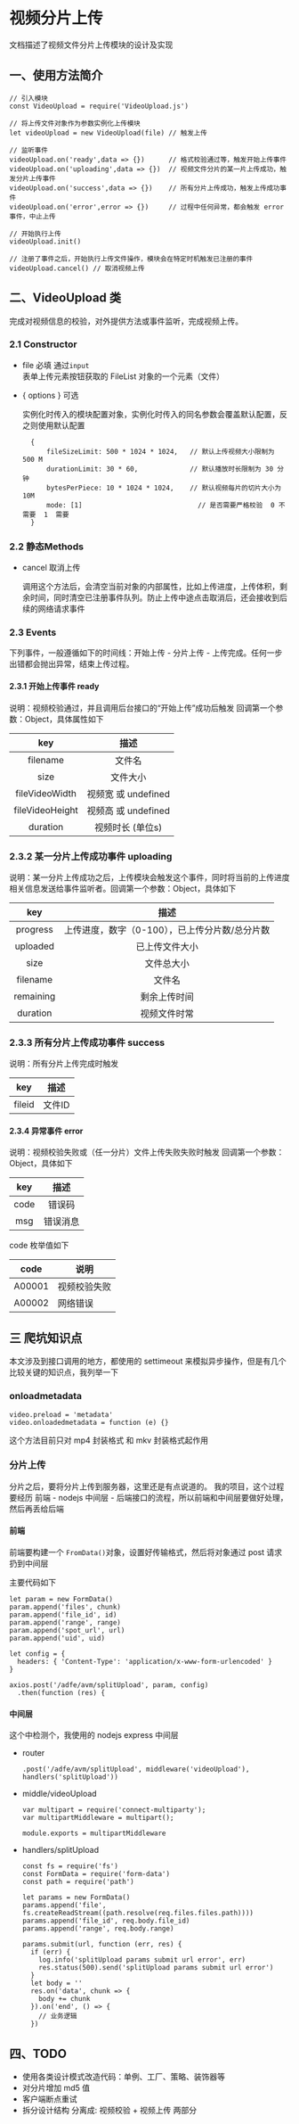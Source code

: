 # 视频分片上传

文档描述了视频文件分片上传模块的设计及实现


## 一、使用方法简介

	// 引入模块
	const VideoUpload = require('VideoUpload.js')

	// 将上传文件对象作为参数实例化上传模块
	let videoUpload = new VideoUpload(file) // 触发上传

	// 监听事件
	videoUpload.on('ready',data => {})		// 格式校验通过等，触发开始上传事件
	videoUpload.on('uploading',data => {}) 	// 视频文件分片的某一片上传成功，触发分片上传事件
	videoUpload.on('success',data => {}) 	// 所有分片上传成功，触发上传成功事件
	videoUpload.on('error',error => {}) 	// 过程中任何异常，都会触发 error 事件，中止上传

	// 开始执行上传
	videoUpload.init()

    // 注册了事件之后，开始执行上传文件操作，模块会在特定时机触发已注册的事件
	videoUpload.cancel() // 取消视频上传

## 二、VideoUpload 类

完成对视频信息的校验，对外提供方法或事件监听，完成视频上传。

### 2.1 Constructor

- file  必填
    通过`input` 表单上传元素按钮获取的 FileList 对象的一个元素（文件）
- { options }  可选

    实例化时传入的模块配置对象，实例化时传入的同名参数会覆盖默认配置，反之则使用默认配置

        {
            fileSizeLimit: 500 * 1024 * 1024,   // 默认上传视频大小限制为 500 M
            durationLimit: 30 * 60,             // 默认播放时长限制为 30 分钟
            bytesPerPiece: 10 * 1024 * 1024,    // 默认视频每片的切片大小为 10M
            mode: [1]                             // 是否需要严格校验  0 不需要  1  需要
        }

### 2.2 静态Methods

- cancel 取消上传

    调用这个方法后，会清空当前对象的内部属性，比如上传进度，上传体积，剩余时间，同时清空已注册事件队列。防止上传中途点击取消后，还会接收到后续的网络请求事件


### 2.3 Events
下列事件，一般遵循如下的时间线：开始上传 - 分片上传 - 上传完成。任何一步出错都会抛出异常，结束上传过程。

#### 2.3.1 开始上传事件 ready

说明：视频校验通过，并且调用后台接口的“开始上传”成功后触发
回调第一个参数：Object，具体属性如下

| key | 描述 |
| :--: | :--: |
| filename | 文件名 |
| size |文件大小 |
| fileVideoWidth | 视频宽 或 undefined |
| fileVideoHeight | 视频高 或 undefined |
| duration | 视频时长 (单位s) |


### 2.3.2 某一分片上传成功事件 uploading
说明：某一分片上传成功之后，上传模块会触发这个事件，同时将当前的上传进度相关信息发送给事件监听者。回调第一个参数：Object，具体如下

|key|描述|
|:--:|:--:|
|progress|上传进度，数字（0-100），已上传分片数/总分片数|
|uploaded|已上传文件大小|
|size|文件总大小|
|filename|文件名|
|remaining|剩余上传时间|
|duration|视频文件时常|

### 2.3.3 所有分片上传成功事件 success

说明：所有分片上传完成时触发


|key|描述|
|:--:|:--:|
|fileid|文件ID|


#### 2.3.4 异常事件 error

说明：视频校验失败或（任一分片）文件上传失败失败时触发
回调第一个参数：Object，具体如下

|key|描述|
|:--:|:--:|
|code| 错误码|
|msg|错误消息|

code 枚举值如下

| code| 说明 |
| --- | --- |
| A00001 | 视频校验失败 |
| A00002 | 网络错误 |

## 三 爬坑知识点
本文涉及到接口调用的地方，都使用的 settimeout 来模拟异步操作，但是有几个比较关键的知识点，我列举一下

### onloadmetadata

    video.preload = 'metadata'
    video.onloadedmetadata = function (e) {}

这个方法目前只对 mp4 封装格式 和 mkv 封装格式起作用

### 分片上传

分片之后，要将分片上传到服务器，这里还是有点说道的。
我的项目，这个过程要经历 前端 - nodejs 中间层 - 后端接口的流程，所以前端和中间层要做好处理，然后再丢给后端

#### 前端

前端要构建一个 `FromData()`对象，设置好传输格式，然后将对象通过 post 请求扔到中间层

主要代码如下

    let param = new FormData()
    param.append('files', chunk)
    param.append('file_id', id)
    param.append('range', range)
    param.append('spot_url', url)
    param.append('uid', uid)

    let config = {
      headers: { 'Content-Type': 'application/x-www-form-urlencoded' }
    }

    axios.post('/adfe/avm/splitUpload', param, config)
      .then(function (res) {


#### 中间层
这个中检测个，我使用的 nodejs express 中间层

- router

      .post('/adfe/avm/splitUpload', middleware('videoUpload'), handlers('splitUpload'))

- middle/videoUpload

      var multipart = require('connect-multiparty');
      var multipartMiddleware = multipart();

      module.exports = multipartMiddleware

- handlers/splitUpload

      const fs = require('fs')
      const FormData = require('form-data')
      const path = require('path')

      let params = new FormData()
      params.append('file', fs.createReadStream((path.resolve(req.files.files.path))))
      params.append('file_id', req.body.file_id)
      params.append('range', req.body.range)

      params.submit(url, function (err, res) {
        if (err) {
          log.info('splitUpload params submit url error', err)
          res.status(500).send('splitUpload params submit url error')
        }
        let body = ''
        res.on('data', chunk => {
          body += chunk
        }).on('end', () => {
          // 业务逻辑
        })

## 四、TODO
- 使用各类设计模式改造代码：单例、工厂、策略、装饰器等
- 对分片增加 md5 值
- 客户端断点重试
- 拆分设计结构 分离成: 视频校验 + 视频上传 两部分
